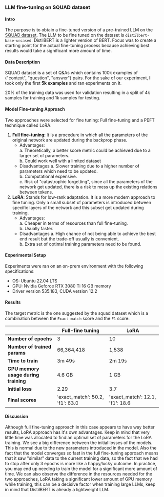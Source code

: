 ### LLM fine-tuning on SQUAD dataset

#### Intro
The purpose is to obtain a fine-tuned version of a pre-trained LLM on the [SQUAD dataset](https://huggingface.co/datasets/rajpurkar/squad).
The LLM to be fine tuned on the dataset is ```distilbert-base-uncased```. DistilBERT is a lighter version of BERT.
Focus was to create a starting point for the actual fine-tuning process because achieving best results would take a significant more amount
of time.

#### Data Description
SQUAD dataset is a set of Q&As which contains 100k examples of ("context", "question", "answer") pairs. For the sake of our experiment, I took only the first **5k examples** and ran experiments on it.

20% of the training data was used for validation resulting in a split of 4k samples for training and 1k samples for testing.

#### Model Fine-tuning Approach
Two approaches were selected for fine tuning: Full fine-tuning and a PEFT technique called LoRA.
1. **Full fine-tuning**: It is a procedure in which all the parameters of the original network are updated during the backprop phase.
    * Advantages: \
        a. Theoretically, a better score metric could be achieved due to a larger set of parameters.\
        b. Could work well with a limited dataset
    * Disadvantages
        a. Slower training due to a higher number of parameters which need to be updated.\
        b. Computational expensive. \
        c. Risk of "catastrophic forgetting", since all the parameters of the network get updated, there is a risk to mess up the existing relations between tokens.  
1. **LoRA**: Stands for low-rank adaptation. It is a more modern approach to fine tuning. Only a small subset of parameters is introduced between specific layers of the network and this subset get updated during training.
    * Advantages: \
        a. Cheaper in terms of resources than full fine-tuning.\
        b. Usually faster.
    * Disadvantages
        a. High chance of not being able to achieve the best end result but the trade-off usually is convenient.\
        b. Extra set of optimal training parameters need to be found.

#### Experimental Setup
Experiments were ran on an on-prem environment with the following specifications:
* OS: Ubuntu 22.04 LTS
* GPU: Nvidia Geforce RTX 3080 Ti 16 GB memory
* Driver version 535.183, CUDA version 12.2

#### Results
The target metric is the one suggested by the squad dataset which is a combination between the ```Exact match``` score and the ```F1``` score.


|  | Full-fine tuning  | LoRA |
| -------------| ------------- | ------------- |
**Number of epochs**| 3  | 10  |
**Number of trained params**| 66,364,418  | 1,538  | 
**Time to train**| 3m 49s  | 2m 19s  |
**GPU memory usage during training**| 4.6 GB  | 1 GB  |
**Initial loss**| 2.29  | 3.7  |
**Final scores**| 'exact_match': 50.2, 'f1': 63.0  | 'exact_match': 12.1, 'f1': 18.6  |


#### Discussion
Although full fine-tuning approach in this case appears to have way better results, LoRA approach has it's own advantages. Keep in mind that very little time was allocated to find an optimal set of parameters for the LoRA training. We see a big difference between the initial losses of the models. This is normal due to the new parameters introduced in the model. Also the fact that the model converges so fast in the full fine-tuning approach means that it saw "similar" data to the current training data, so the fact that we had to stop after only 3 epochs is more like a happy/lucky outcome. In practice, you may end up needing to train the model for a significant more amount of time. We can also observe the difference in the resources needed for the two approaches, LoRA taking a significant lower amount of GPU memory while training, this can be a decisive factor when training large LLMs, keep in mind that DistilBERT is already a lightweight LLM.